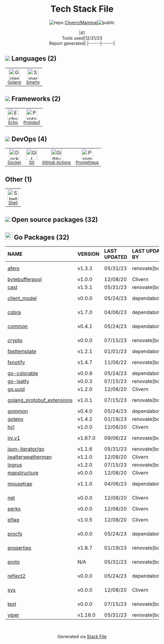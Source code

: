 <!--
&lt;--- Readme.md Snippet without images Start ---&gt;
## Tech Stack
Clivern/Mammal is built on the following main stack:

- [Golang](http://golang.org/) – Languages
- [Prometheus](http://prometheus.io/) – Monitoring Tools
- [Smarty](http://www.smarty.net/) – Templating Languages & Extensions
- [Protobuf](https://developers.google.com/protocol-buffers/) – Serialization Frameworks
- [Shell](https://en.wikipedia.org/wiki/Shell_script) – Shells
- [Echo](https://echo.labstack.com) – Microframeworks (Backend)
- [GitHub Actions](https://github.com/features/actions) – Continuous Integration
- [Docker](https://www.docker.com/) – Virtual Machine Platforms & Containers

Full tech stack [here](/techstack.md)

&lt;--- Readme.md Snippet without images End ---&gt;

&lt;--- Readme.md Snippet with images Start ---&gt;
## Tech Stack
Clivern/Mammal is built on the following main stack:

- <img width='25' height='25' src='https://img.stackshare.io/service/1005/O6AczwfV_400x400.png' alt='Golang'/> [Golang](http://golang.org/) – Languages
- <img width='25' height='25' src='https://img.stackshare.io/service/2501/default_3cf1b307194b26782be5cb209d30360580ae5b3c.png' alt='Prometheus'/> [Prometheus](http://prometheus.io/) – Monitoring Tools
- <img width='25' height='25' src='https://img.stackshare.io/service/3693/smarty.png' alt='Smarty'/> [Smarty](http://www.smarty.net/) – Templating Languages & Extensions
- <img width='25' height='25' src='https://img.stackshare.io/service/4393/ma2jqJKH_400x400.png' alt='Protobuf'/> [Protobuf](https://developers.google.com/protocol-buffers/) – Serialization Frameworks
- <img width='25' height='25' src='https://img.stackshare.io/service/4631/default_c2062d40130562bdc836c13dbca02d318205a962.png' alt='Shell'/> [Shell](https://en.wikipedia.org/wiki/Shell_script) – Shells
- <img width='25' height='25' src='https://img.stackshare.io/service/4996/9P0MlumU_400x400.jpg' alt='Echo'/> [Echo](https://echo.labstack.com) – Microframeworks (Backend)
- <img width='25' height='25' src='https://img.stackshare.io/service/11563/actions.png' alt='GitHub Actions'/> [GitHub Actions](https://github.com/features/actions) – Continuous Integration
- <img width='25' height='25' src='https://img.stackshare.io/service/586/n4u37v9t_400x400.png' alt='Docker'/> [Docker](https://www.docker.com/) – Virtual Machine Platforms & Containers

Full tech stack [here](/techstack.md)

&lt;--- Readme.md Snippet with images End ---&gt;
-->
<div align="center">

# Tech Stack File
![](https://img.stackshare.io/repo.svg "repo") [Clivern/Mammal](https://github.com/Clivern/Mammal)![](https://img.stackshare.io/public_badge.svg "public")
<br/><br/>
|41<br/>Tools used|12/21/23 <br/>Report generated|
|------|------|
</div>

## <img src='https://img.stackshare.io/languages.svg'/> Languages (2)
<table><tr>
  <td align='center'>
  <img width='36' height='36' src='https://img.stackshare.io/service/1005/O6AczwfV_400x400.png' alt='Golang'>
  <br>
  <sub><a href="http://golang.org/">Golang</a></sub>
  <br>
  <sub></sub>
</td>

<td align='center'>
  <img width='36' height='36' src='https://img.stackshare.io/service/3693/smarty.png' alt='Smarty'>
  <br>
  <sub><a href="http://www.smarty.net/">Smarty</a></sub>
  <br>
  <sub></sub>
</td>

</tr>
</table>

## <img src='https://img.stackshare.io/frameworks.svg'/> Frameworks (2)
<table><tr>
  <td align='center'>
  <img width='36' height='36' src='https://img.stackshare.io/service/4996/9P0MlumU_400x400.jpg' alt='Echo'>
  <br>
  <sub><a href="https://echo.labstack.com">Echo</a></sub>
  <br>
  <sub></sub>
</td>

<td align='center'>
  <img width='36' height='36' src='https://img.stackshare.io/service/4393/ma2jqJKH_400x400.png' alt='Protobuf'>
  <br>
  <sub><a href="https://developers.google.com/protocol-buffers/">Protobuf</a></sub>
  <br>
  <sub></sub>
</td>

</tr>
</table>

## <img src='https://img.stackshare.io/devops.svg'/> DevOps (4)
<table><tr>
  <td align='center'>
  <img width='36' height='36' src='https://img.stackshare.io/service/586/n4u37v9t_400x400.png' alt='Docker'>
  <br>
  <sub><a href="https://www.docker.com/">Docker</a></sub>
  <br>
  <sub></sub>
</td>

<td align='center'>
  <img width='36' height='36' src='https://img.stackshare.io/service/1046/git.png' alt='Git'>
  <br>
  <sub><a href="http://git-scm.com/">Git</a></sub>
  <br>
  <sub></sub>
</td>

<td align='center'>
  <img width='36' height='36' src='https://img.stackshare.io/service/11563/actions.png' alt='GitHub Actions'>
  <br>
  <sub><a href="https://github.com/features/actions">GitHub Actions</a></sub>
  <br>
  <sub></sub>
</td>

<td align='center'>
  <img width='36' height='36' src='https://img.stackshare.io/service/2501/default_3cf1b307194b26782be5cb209d30360580ae5b3c.png' alt='Prometheus'>
  <br>
  <sub><a href="http://prometheus.io/">Prometheus</a></sub>
  <br>
  <sub></sub>
</td>

</tr>
</table>

## Other (1)
<table><tr>
  <td align='center'>
  <img width='36' height='36' src='https://img.stackshare.io/service/4631/default_c2062d40130562bdc836c13dbca02d318205a962.png' alt='Shell'>
  <br>
  <sub><a href="https://en.wikipedia.org/wiki/Shell_script">Shell</a></sub>
  <br>
  <sub></sub>
</td>

</tr>
</table>


## <img src='https://img.stackshare.io/group.svg' /> Open source packages (32)</h2>

## <img width='24' height='24' src='https://img.stackshare.io/service/21112/default_1346bbda8fe03e4dce5601323a3ca47a10c1ae36.png'/> Go Packages (32)

|NAME|VERSION|LAST UPDATED|LAST UPDATED BY|LICENSE|VULNERABILITIES|
|:------|:------|:------|:------|:------|:------|
|[afero](https://pkg.go.dev/github.com/spf13/afero)|v1.3.3|05/31/23|renovate[bot] |Apache-2.0|N/A|
|[bytebufferpool](https://pkg.go.dev/github.com/valyala/bytebufferpool)|v1.0.0|12/08/20|Clivern |MIT|N/A|
|[cast](https://pkg.go.dev/github.com/spf13/cast)|v1.5.1|05/31/23|renovate[bot] |MIT|N/A|
|[client_model](https://pkg.go.dev/github.com/prometheus/client_model)|v0.0.0|05/24/23|dependabot[bot] |Apache-2.0|N/A|
|[cobra](https://pkg.go.dev/github.com/spf13/cobra)|v1.7.0|04/06/23|dependabot[bot] |Apache-2.0|N/A|
|[common](https://pkg.go.dev/github.com/prometheus/common)|v0.4.1|05/24/23|dependabot[bot] |Apache-2.0|N/A|
|[crypto](https://pkg.go.dev/golang.org/x/crypto)|v0.0.0|07/15/23|renovate[bot] |BSD-3-Clause|[CVE-2020-9283](https://github.com/advisories/GHSA-ffhg-7mh4-33c4) (Moderate)|
|[fasttemplate](https://pkg.go.dev/github.com/valyala/fasttemplate)|v1.2.1|01/01/23|dependabot[bot] |MIT|N/A|
|[fsnotify](https://pkg.go.dev/github.com/fsnotify/fsnotify)|v1.4.7|11/06/22|renovate[bot] |BSD-3-Clause|N/A|
|[go-colorable](https://pkg.go.dev/github.com/mattn/go-colorable)|v0.0.9|05/24/23|dependabot[bot] |MIT|N/A|
|[go-isatty](https://pkg.go.dev/github.com/mattn/go-isatty)|v0.0.3|07/15/23|renovate[bot] |MIT|N/A|
|[go.uuid](https://pkg.go.dev/github.com/satori/go.uuid)|v1.2.0|12/08/20|Clivern |MIT|N/A|
|[golang_protobuf_extensions](https://pkg.go.dev/github.com/matttproud/golang_protobuf_extensions)|v1.0.1|07/15/23|renovate[bot] |Apache-2.0|N/A|
|[gommon](https://pkg.go.dev/github.com/labstack/gommon)|v0.4.0|05/24/23|dependabot[bot] |MIT|N/A|
|[gotenv](https://pkg.go.dev/github.com/subosito/gotenv)|v1.4.2|01/19/23|renovate[bot] |MIT|N/A|
|[hcl](https://pkg.go.dev/github.com/hashicorp/hcl)|v1.0.0|12/08/20|Clivern |MPL-2.0|N/A|
|[ini.v1](https://pkg.go.dev/gopkg.in/ini.v1)|v1.67.0|09/06/22|renovate[bot] |Apache-2.0|N/A|
|[json-iterator/go](https://pkg.go.dev/github.com/json-iterator/go)|v1.1.6|05/31/23|renovate[bot] |MIT|N/A|
|[jwalterweatherman](https://pkg.go.dev/github.com/spf13/jwalterweatherman)|v1.1.0|12/08/20|Clivern |MIT|N/A|
|[logrus](https://pkg.go.dev/github.com/sirupsen/logrus)|v1.2.0|07/15/23|renovate[bot] |MIT|N/A|
|[mapstructure](https://pkg.go.dev/github.com/mitchellh/mapstructure)|v0.0.0|12/08/20|Clivern |MIT|N/A|
|[mousetrap](https://pkg.go.dev/github.com/inconshreveable/mousetrap)|v1.1.0|04/06/23|dependabot[bot] |Apache-2.0|N/A|
|[net](https://pkg.go.dev/golang.org/x/net)|v0.0.0|12/08/20|Clivern |BSD-3-Clause|N/A|
|[perks](https://pkg.go.dev/github.com/beorn7/perks)|v0.0.0|12/08/20|Clivern |MIT|N/A|
|[pflag](https://pkg.go.dev/github.com/spf13/pflag)|v1.0.5|12/08/20|Clivern |BSD-3-Clause|N/A|
|[procfs](https://pkg.go.dev/github.com/prometheus/procfs)|v0.0.0|05/24/23|dependabot[bot] |Apache-2.0|N/A|
|[properties](https://pkg.go.dev/github.com/magiconair/properties)|v1.8.7|01/19/23|renovate[bot] |BSD-2-Clause|N/A|
|[proto](https://pkg.go.dev/github.com/golang/protobuf/proto)|N/A|05/31/23|renovate[bot] |BSD-3-Clause|N/A|
|[reflect2](https://pkg.go.dev/github.com/modern-go/reflect2)|v0.0.0|05/24/23|dependabot[bot] |Apache-2.0|N/A|
|[sys](https://pkg.go.dev/golang.org/x/sys)|v0.0.0|12/08/20|Clivern |BSD-3-Clause|N/A|
|[text](https://pkg.go.dev/golang.org/x/text)|v0.0.0|07/15/23|renovate[bot] |BSD-3-Clause|N/A|
|[viper](https://pkg.go.dev/github.com/spf13/viper)|v1.16.0|05/31/23|renovate[bot] |MIT|N/A|

<br/>
<div align='center'>

Generated via [Stack File](https://github.com/marketplace/stack-file)
